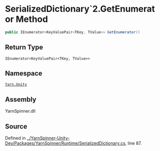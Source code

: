 # SerializedDictionary`2.GetEnumerator Method


```csharp
public IEnumerator<KeyValuePair<TKey, TValue>> GetEnumerator()
```

## Return Type
`IEnumerator<KeyValuePair<TKey, TValue>>`


## Namespace
[`Yarn.Unity`](/api/csharp/yarn.unity/README.md)

## Assembly
YarnSpinner.dll

## Source
Defined in [../YarnSpinner-Unity-Dev/Packages/YarnSpinner/Runtime/SerializedDictionary.cs](https://github.com/YarnSpinnerTool/YarnSpinner-Unity//blob/develop/Runtime/SerializedDictionary.cs#L87), line 87.
